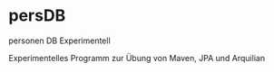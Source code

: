 persDB
======

personen DB Experimentell

Experimentelles Programm zur Übung von Maven, JPA und Arquilian
